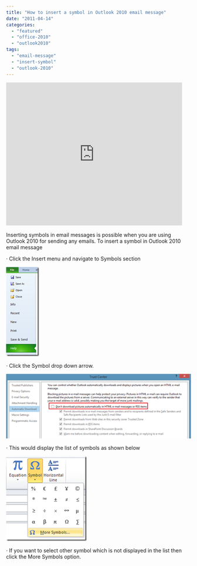 ```yaml
---
title: "How to insert a symbol in Outlook 2010 email message"
date: "2011-04-14"
categories: 
  - "featured"
  - "office-2010"
  - "outlook2010"
tags: 
  - "email-message"
  - "insert-symbol"
  - "outlook-2010"
---
```


<iframe width="480" height="390" src="http://www.youtube.com/embed/e1zSM-H0NNw" frameborder="0" allowfullscreen></iframe>

Inserting symbols in email messages is possible when you are using Outlook 2010 for sending any emails. To insert a symbol in Outlook 2010 email message

· Click the Insert menu and navigate to Symbols section

[![image](images/image_thumb37.png "image")](http://blogmines.com/blog/wp-content/uploads/2011/04/image35.png)

· Click the Symbol drop down arrow.

[![image](images/image_thumb38.png "image")](http://blogmines.com/blog/wp-content/uploads/2011/04/image36.png)

· This would display the list of symbols as shown below

[![image](images/4_image_thumb40.png "image")](http://blogmines.com/blog/wp-content/uploads/2011/04/image37.png)

· If you want to select other symbol which is not displayed in the list then click the More Symbols option.
